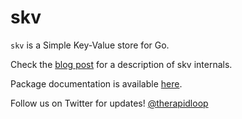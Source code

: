 
# skv

`skv` is a Simple Key-Value store for Go.

Check the [blog
post](https://www.opsdash.com/blog/persistent-key-value-store-golang.html)
for a description of skv internals.

Package documentation is available [here](https://godoc.org/github.com/rapidloop/skv).

Follow us on Twitter for updates! [@therapidloop](https://twitter.com/therapidloop)

